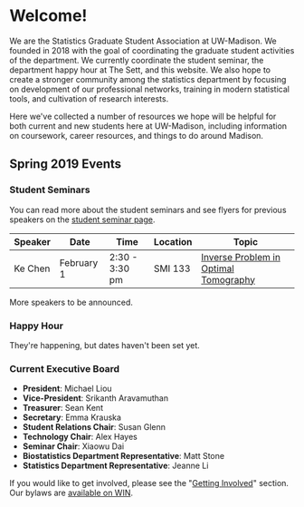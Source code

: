 # Welcome!

We are the Statistics Graduate Student Association at UW-Madison. We founded in 2018 with the goal of coordinating the graduate student activities of the department. We currently coordinate the student seminar, the department happy hour at The Sett, and this website. We also hope to create a stronger community among the statistics department by focusing on development of our professional networks, training in modern statistical tools, and cultivation of research interests.

Here we've collected a number of resources we hope will be helpful for both current and new students here at UW-Madison, including information on coursework, career resources, and things to do around Madison.

## Spring 2019 Events

### Student Seminars

You can read more about the student seminars and see flyers for previous speakers on the [student seminar page](seminar.md).

|Speaker|Date|Time|Location|Topic|
|-------|----|----|--------|-----|
| Ke Chen | February 1 | 2:30 - 3:30 pm | SMI 133 | <a href="fliers/chen_seminar_2019.pdf">Inverse Problem in Optimal Tomography</a> |

More speakers to be announced. 

### Happy Hour

They're happening, but dates haven't been set yet.

### Current Executive Board

* **President**: Michael Liou
* **Vice-President**: Srikanth Aravamuthan
* **Treasurer**: Sean Kent
* **Secretary**: Emma Krauska
* **Student Relations Chair**: Susan Glenn
* **Technology Chair**: Alex Hayes
* **Seminar Chair**: Xiaowu Dai
* **Biostatistics Department Representative**: Matt Stone
* **Statistics Department Representative**: Jeanne Li

If you would like to get involved, please see the "[Getting Involved](involved.md)" section. Our bylaws are [available on WIN](https://win.wisc.edu/organization/statistics-graduate-student-association).
